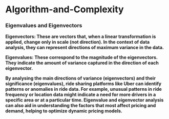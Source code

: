 # Algorithm-and-Complexity



### **Eigenvalues and Eigenvectors**

**Eigenvectors: These are vectors that, when a linear transformation is applied, change only in scale (not direction). In the context of data analysis, they can represent directions of maximum variance in the data.**

**Eigenvalues: These correspond to the magnitude of the eigenvectors. They indicate the amount of variance captured in the direction of each eigenvector.**

**By analysing the main directions of variance (eigenvectors) and their significance (eigenvalues), ride sharing platforms like Uber can identify patterns or anomalies in ride data. For example, unusual patterns in ride frequency or location data might indicate a need for more drivers in a specific area or at a particular time. Eigenvalue and eigenvector analysis can also aid in understanding the factors that most affect pricing and demand, helping to optimize dynamic pricing models.**